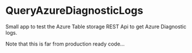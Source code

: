 # QueryAzureDiagnosticLogs

Small app to test the Azure Table storage REST Api to get Azure Diagnostic logs.

Note that this is far from production ready code...
